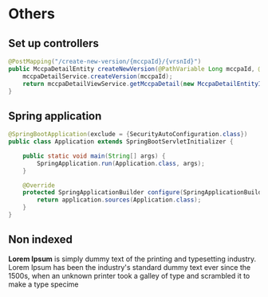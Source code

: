 [//]: "java-and-php"

# Others

[//]: "others"

## Set up controllers

[//]: "set-up-controllers"

```java
@PostMapping("/create-new-version/{mccpaId}/{vrsnId}")
public MccpaDetailEntity createNewVersion(@PathVariable Long mccpaId, @PathVariable Long vrsnId) {
    mccpaDetailService.createVersion(mccpaId);
    return mccpaDetailViewService.getMccpaDetail(new MccpaDetailEntityId(mccpaId, vrsnId));
}

```

## Spring application
[//]: "spring-application"

```java
@SpringBootApplication(exclude = {SecurityAutoConfiguration.class})
public class Application extends SpringBootServletInitializer {

    public static void main(String[] args) {
        SpringApplication.run(Application.class, args);
    }

    @Override
    protected SpringApplicationBuilder configure(SpringApplicationBuilder application) {
        return application.sources(Application.class);
    }
}
```

## Non indexed

**Lorem Ipsum** is simply dummy text of the printing and typesetting industry. Lorem Ipsum has been the industry's standard dummy text ever since the 1500s, when an unknown printer took a galley of type and scrambled it to make a type specime
